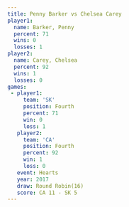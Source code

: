 ```yaml
---
title: Penny Barker vs Chelsea Carey
player1:              
  name: Barker, Penny 
  percent: 71         
  wins: 0             
  losses: 1           
player2:              
  name: Carey, Chelsea
  percent: 92         
  wins: 1             
  losses: 0           
games:
 - player1:          
     team: 'SK'      
     position: Fourth
     percent: 71     
     win: 0          
     loss: 1         
   player2:          
     team: 'CA'      
     position: Fourth
     percent: 92     
     win: 1          
     loss: 0         
   event: Hearts        
   year: 2017           
   draw: Round Robin(16)
   score: CA 11 - SK 5  
---
```

